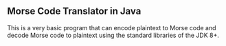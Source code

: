 ## Morse Code Translator in Java

This is a very basic program that can encode plaintext to Morse code and decode Morse code to plaintext using the standard libraries of the JDK 8+.

